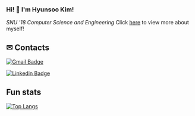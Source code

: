 ### Hi! 👋 I'm Hyunsoo Kim!

*SNU '18 Computer Science and Engineering*
Click [here](https://juimdpp.github.io) to view more about myself!

## ✉ Contacts

[![Gmail Badge](https://img.shields.io/badge/Gmail-d14836?style=flat&logo=Gmail&logoColor=white&link=mailto:hscornelia999@gmail.com)](mailto:hscornelia999@gmail.com)

[![Linkedin Badge](https://img.shields.io/badge/-LinkedIn-blue?style=flat-square&logo=Linkedin&logoColor=white&link=https://www.linkedin.com/in/hyunsoo-kim1999/)](https://www.linkedin.com/in/hyunsoo-kim1999/)

## Fun stats

[![Top Langs](https://github-readme-stats.vercel.app/api/top-langs/?username=juimdpp&layout=compact)](https://github.com/anuraghazra/github-readme-stats)


<!--
**juimdpp/juimdpp** is a ✨ _special_ ✨ repository because its `README.md` (this file) appears on your GitHub profile.

Here are some ideas to get you started:

- 🔭 I’m currently working on ...
- 🌱 I’m currently learning ...
- 👯 I’m looking to collaborate on ...
- 🤔 I’m looking for help with ...
- 💬 Ask me about ...
- 📫 How to reach me: ...
- 😄 Pronouns: ...
- ⚡ Fun fact: ...
-->
